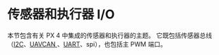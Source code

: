 # 传感器和执行器 I/O

本节包含有关 PX 4 中集成的传感器和执行器的主题。 它既包括传感器总线（[I2C](../sensor_bus/i2c_general.md)、[UAVCAN ](../can/README.md)、[UART](../uart/README.md)、spi），也包括主 PWM 端口。
